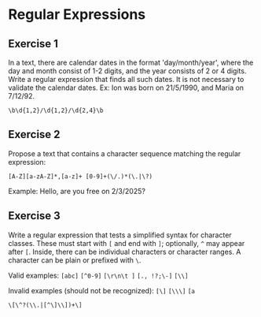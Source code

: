 # Regular Expressions

## Exercise 1
In a text, there are calendar dates in the format 'day/month/year', where the day and month consist of 1-2 digits, and the year consists of 2 or 4 digits. Write a regular expression that finds all such dates. It is not necessary to validate the calendar dates.
Ex: Ion was born on 21/5/1990, and Maria on 7/12/92.

```regexp
\b\d{1,2}/\d{1,2}/\d{2,4}\b
```

## Exercise 2
Propose a text that contains a character sequence matching the regular expression:

```regexp
[A-Z][a-zA-Z]*,[a-z]+ [0-9]+(\/.)*(\.|\?)
```

Example: Hello, are you free on 2/3/2025?

## Exercise 3
Write a regular expression that tests a simplified syntax for character classes. These must start with `[` and end with `]`;
optionally, `^` may appear after `[`. Inside, there can be individual characters or character ranges.
A character can be plain or prefixed with `\`.

Valid examples: `[abc]` `[^0-9]` `[\r\n\t ]` `[., !?;\-]` `[\\]`

Invalid examples (should not be recognized): `[\]` `[\\\]` `[a`

```regexp
\[\^?(\\.|[^\]\\])+\]
```